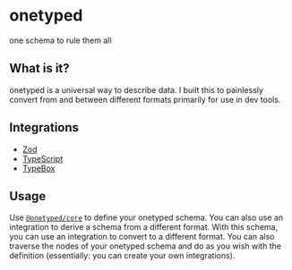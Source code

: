 # onetyped

one schema to rule them all

## What is it?

onetyped is a universal way to describe data. I built this to painlessly convert from and between different formats primarily for use in dev tools.

## Integrations

- [Zod](https://github.com/sachinraja/onetyped/tree/main/packages/zod#readme)
- [TypeScript](https://github.com/sachinraja/onetyped/tree/main/packages/typescript#readme)
- [TypeBox](https://github.com/sachinraja/onetyped/tree/main/packages/typebox#readme)

## Usage

Use [`@onetyped/core`](https://github.com/sachinraja/onetyped/tree/main/packages/core#readme) to define your onetyped schema. You can also use an integration to derive a schema from a different format. With this schema, you can use an integration to convert to a different format. You can also traverse the nodes of your onetyped schema and do as you wish with the definition (essentially: you can create your own integrations).
